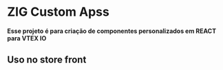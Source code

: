 # ZIG Custom Apss

**Esse projeto é para criação de componentes personalizados em REACT para VTEX IO**

## Uso no store front

